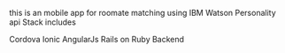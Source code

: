 this is an mobile app for roomate matching 
using IBM Watson Personality api 
Stack includes 

Cordova 
Ionic 
AngularJs 
Rails on Ruby Backend 
